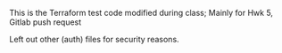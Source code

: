 This is the Terraform test code modified during class;
Mainly for Hwk 5, Gitlab push request

Left out other (auth) files for security reasons.
